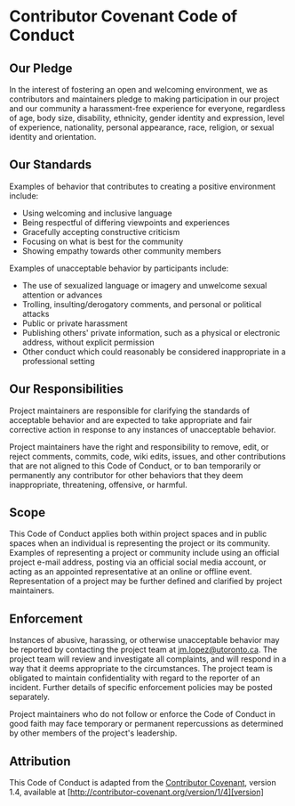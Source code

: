 # Contributor Covenant Code of Conduct

## Our Pledge

In the interest of fostering an open and welcoming environment, we as contributors and maintainers pledge to making participation in our project and our community a harassment-free experience for everyone, regardless of age, body size, disability, ethnicity, gender identity and expression, level of experience, nationality, personal appearance, race, religion, or sexual identity and orientation.

## Our Standards

Examples of behavior that contributes to creating a positive environment include:

* Using welcoming and inclusive language
* Being respectful of differing viewpoints and experiences
* Gracefully accepting constructive criticism
* Focusing on what is best for the community
* Showing empathy towards other community members

Examples of unacceptable behavior by participants include:

* The use of sexualized language or imagery and unwelcome sexual attention or advances
* Trolling, insulting/derogatory comments, and personal or political attacks
* Public or private harassment
* Publishing others' private information, such as a physical or electronic address, without explicit permission
* Other conduct which could reasonably be considered inappropriate in a professional setting

## Our Responsibilities

Project maintainers are responsible for clarifying the standards of acceptable behavior and are expected to take appropriate and fair corrective action 
in response to any instances of unacceptable behavior.

Project maintainers have the right and responsibility to remove, edit, or reject comments, commits, code, wiki edits, issues, and other contributions 
that are not aligned to this Code of Conduct, or to ban temporarily or permanently any contributor for other behaviors that they deem inappropriate, 
threatening, offensive, or harmful.

## Scope

This Code of Conduct applies both within project spaces and in public spaces when an individual is representing the project or its community. 
Examples of representing a project or community include using an official project e-mail address, posting via an official social media account, 
or acting as an appointed representative at an online or offline event. Representation of a project may be further defined and clarified by project maintainers.

## Enforcement

Instances of abusive, harassing, or otherwise unacceptable behavior may be reported by contacting the project team at jm.lopez@utoronto.ca. 
The project team will review and investigate all complaints, and will respond in a way that it deems appropriate to the circumstances. 
The project team is obligated to maintain confidentiality with regard to the reporter of an incident. Further details of specific enforcement 
policies may be posted separately.

Project maintainers who do not follow or enforce the Code of Conduct in good faith may face temporary or permanent repercussions as determined by other members of the project's leadership.

## Attribution

This Code of Conduct is adapted from the [Contributor Covenant][homepage], version 1.4, available at [http://contributor-covenant.org/version/1/4][version]

[homepage]: http://contributor-covenant.org
[version]: http://contributor-covenant.org/version/1/4/

